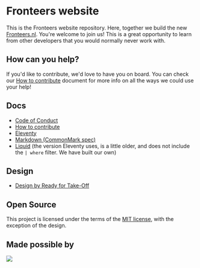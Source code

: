 # Fronteers website

This is the Fronteers website repository. Here, together we build the new [Fronteers.nl](https://fronteers.nl). You're welcome to join us! This is a great opportunity to learn from other developers that you would normally never work with.

## How can you help?

If you'd like to contribute, we'd love to have you on board. You can check our [How to contribute](docs/contribute.md) document for more info on all the ways we could use your help!

## Docs

- [Code of Conduct](docs/code-of-conduct.md)
- [How to contribute](docs/contribute.md)
- [Eleventy](https://www.11ty.dev/docs/)
- [Markdown (CommonMark spec)](https://spec.commonmark.org/0.29/)
- [Liquid](https://shopify.github.io/liquid/) (the version Eleventy uses, is a little older, and does not include the `| where` filter. We have built our own)

## Design

- [Design by Ready for Take-Off](https://xd.adobe.com/view/bd533314-bf05-4cbe-b634-499f8f25dbbc-e800/)

## Open Source

This project is licensed under the terms of the [MIT license](LICENSE), with the exception of the design.

## Made possible by

<a href="https://www.netlify.com">
  <img src="https://www.netlify.com/img/global/badges/netlify-dark.svg"/>
</a>

